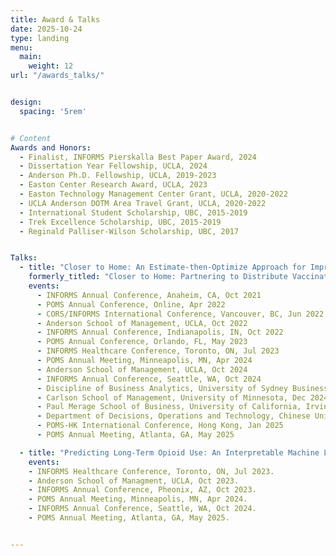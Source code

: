 ```yaml
---
title: Award & Talks
date: 2025-10-24
type: landing
menu:
  main:
    weight: 12
url: "/awards_talks/"


design:
  spacing: '5rem'


# Content
Awards and Honors:
  - Finalist, INFORMS Pierskalla Best Paper Award, 2024
  - Dissertation Year Fellowship, UCLA, 2024
  - Anderson Ph.D. Fellowship, UCLA, 2019-2023
  - Easton Center Research Award, UCLA, 2023
  - Easton Technology Management Center Grant, UCLA, 2020-2022
  - UCLA Anderson DOTM Area Travel Grant, UCLA, 2020-2022
  - International Student Scholarship, UBC, 2015-2019
  - Trek Excellence Scholarship, UBC, 2015-2019
  - Reginald Palliser-Wilson Scholarship, UBC, 2017


Talks:
  - title: "Closer to Home: An Estimate-then-Optimize Approach for Improving Access to Healthcare Services"
    formerly_titled: "Closer to Home: Partnering to Distribute Vaccinations under Spatially Heterogeneous Demand"
    events:
      - INFORMS Annual Conference, Anaheim, CA, Oct 2021
      - POMS Annual Conference, Online, Apr 2022
      - CORS/INFORMS International Conference, Vancouver, BC, Jun 2022
      - Anderson School of Management, UCLA, Oct 2022
      - INFORMS Annual Conference, Indianapolis, IN, Oct 2022
      - POMS Annual Conference, Orlando, FL, May 2023
      - INFORMS Healthcare Conference, Toronto, ON, Jul 2023
      - POMS Annual Meeting, Minneapolis, MN, Apr 2024
      - Anderson School of Management, UCLA, Oct 2024
      - INFORMS Annual Conference, Seattle, WA, Oct 2024
      - Discipline of Business Analytics, University of Sydney Business School, Nov 2024
      - Carlson School of Management, University of Minnesota, Dec 2024
      - Paul Merage School of Business, University of California, Irvine, Dec 2024
      - Department of Decisions, Operations and Technology, Chinese University of Hong Kong, Dec 2024
      - POMS-HK International Conference, Hong Kong, Jan 2025
      - POMS Annual Meeting, Atlanta, GA, May 2025

  - title: "Predicting Long-Term Opioid Use: An Interpretable Machine Learning Approach"
    events: 
    - INFORMS Healthcare Conference, Toronto, ON, Jul 2023.
    - Anderson School of Managment, UCLA, Oct 2023.
    - INFORMS Annual Conference, Pheonix, AZ, Oct 2023.
    - POMS Annual Meeting, Minneapolis, MN, Apr 2024.
    - INFORMS Annual Conference, Seattle, WA, Oct 2024.
    - POMS Annual Meeting, Atlanta, GA, May 2025.


---
```




